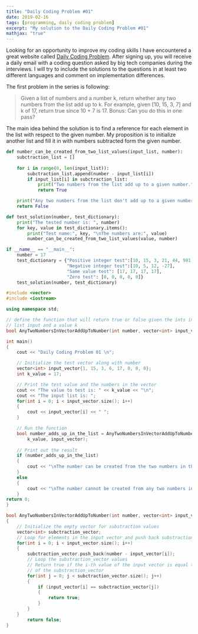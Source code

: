 ```yaml
---
title: "Daily Coding Problem #01"
date: 2019-02-16
tags: [programming, daily coding problem]
excerpt: "My solution to the Daily Coding Problem #01"
mathjax: "true"
---
```


Looking for an opportunity to improve my coding skills I have encountered a great website called [Daily Coding Problem](https://www.dailycodingproblem.com/). After signing up, you will receive a daily email with a coding question asked by big tech companies during the interviews. I will try to include the solutions to the questions in at least two different languages and comment on implementation differences.

The first problem in the series is following:
> Given a list of numbers and a number k, return whether any two numbers from the list add up to k.
> For example, given [10, 15, 3, 7] and k of 17, return true since 10 + 7 is 17.
> Bonus: Can you do this in one pass?

The main idea behind the solution is to find a reference for each element in the list with respect to the given number. My proposition is to initialize another list and fill it in with numbers subtracted form the given number. 

```python
def number_can_be_created_from_two_list_values(input_list, number):
    subctraction_list = []
    
    for i in range(0, len(input_list)):
        subctraction_list.append(number - input_list[i]) 
        if input_list[i] in subctraction_list:
            print("Two numbers from the list add up to a given number.")  
            return True

    print("Any two numbers from the list don't add up to a given number.")
    return False

def test_solution(number, test_dictionary):
    print("The tested number is: ", number)
    for key, value in test_dictionary.items():
        print("Test name:", key, "\nThe numbers are:", value)
        number_can_be_created_from_two_list_values(value, number)

if __name__ == "__main__":
    number = 17
    test_dictionary = {"Positive integer test":[10, 15, 3, 21, 44, 981, 7],
                       "Negative integer test":[10, 5, 12, -27],
                       "Same value test": [17, 17, 17, 17],
                       "Zero test": [0, 0, 0, 0, 0]}
    test_solution(number, test_dictionary)
```

```cpp
#include <vector>
#include <iostream>

using namespace std;

// define the function that will return true or false given the ints in the 
// list input and a value k
bool AnyTwoNumbersInVectorAddUpToNumber(int number, vector<int> input_vector);

int main()
{
    cout << "Daily Coding Problem 01 \n";

    // Initialize the test vector along with number  
    vector<int> input_vector{1, 15, 3, 6, 17, 0, 0, 0};
    int k_value = 17;

    // Print the test value and the numbers in the vector 
    cout << "The value to test is: " << k_value << "\n";
    cout << "The input list is: ";
    for(int i = 0; i < input_vector.size(); i++)
    {
        cout << input_vector[i] << " ";
    }

    // Run the function
    bool number_adds_up_in_the_list = AnyTwoNumbersInVectorAddUpToNumber(
        k_value, input_vector);
    
    // Print out the result
    if (number_adds_up_in_the_list)
    {
        cout << "\nThe number can be created from the two numbers in the list\n";
    }
    else
    {
        cout << "\nThe number cannot be created from any two numbers in the list\n";
    }
return 0;
}

bool AnyTwoNumbersInVectorAddUpToNumber(int number, vector<int> input_vector)
{
    // Initialize the empty vector for substraction values
    vector<int> subctraction_vector;
    // Loop for elements in the input vector and push back substraction values
    for(int i = 0; i < input_vector.size(); i++)
    {
        subctraction_vector.push_back(number - input_vector[i]); 
        // Loop the substraction_vector values
        // Return true if the i-th value of the input vector is equal to element
        // of the substraction_vector
        for(int j = 0; j < subctraction_vector.size(); j++)
        {
            if (input_vector[i] == subctraction_vector[j])
            {
                return true;
            }
        }    
    }
        return false;
}
```